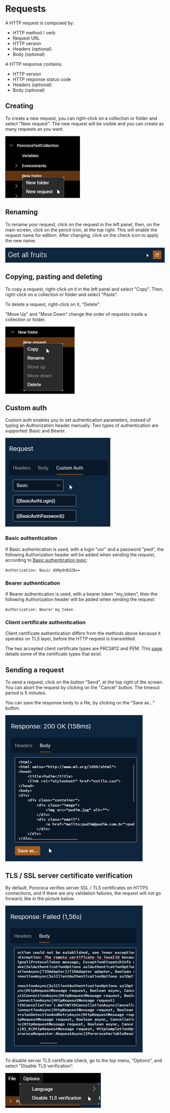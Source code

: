 # Requests

A HTTP request is composed by:
* HTTP method / verb
* Request URL
* HTTP version
* Headers (optional)
* Body (optional)
  
A HTTP response contains:
* HTTP version
* HTTP response status code
* Headers (optional)
* Body (optional)

## Creating

To create a new request, you can right-click on a collection or folder and select "New request". The new request will be visible and you can create as many requests as you want.

![NewRequest](./imgs/new_request.jpg)

## Renaming

To rename your request, click on the request in the left panel, then, on the main screen, click on the pencil icon, at the top right. This will enable the request name for edition. After changing, click on the check icon to apply the new name.

![RenameRequest](./imgs/rename_request.jpg)

## Copying, pasting and deleting

To copy a request, right-click on it in the left panel and select "Copy". Then, right-click on a collection or folder and select "Paste".

To delete a request, right-click on it, "Delete".

"Move Up" and "Move Down" change the order of requests inside a collection or folder. 

![RightClickRequest](./imgs/right_click_request.jpg)

## Custom auth

Custom auth enables you to set authentication parameters, instead of typing an Authorization header manually. Two types of authentication are supported: Basic and Bearer.

![RequestBasicAuthenticationExample](./imgs/request_basic_authentication_example.jpg)

### Basic authentication

If Basic authentication is used, with a login "usr" and a password "pwd", the following Authorization header will be added when sending the request, according to [Basic authentication logic](https://browse-tutorials.com/tools/basic-auth):

`Authorization: Basic dXNyOnB3ZA==`

### Bearer authentication

If Bearer authentication is used, with a bearer token "my_token", then the following Authorization header will be added when sending the request:

`Authorization: Bearer my_token`

### Client certificate authentication

Client certificate authentication differs from the methods above because it operates on TLS layer, before the HTTP request is transmitted.

The two accepted client certificate types are PKCS#12 and PEM. This [page](https://www.ryadel.com/en/ssl-certificates-standards-formats-extensions-cer-crt-key-pfx-pem-p7b-p7c-pfx-p12/?msclkid=ca7bc065ae0311ec98e66e2041811628) details some of the certificate types that exist.

## Sending a request

To send a request, click on the button "Send", at the top right of the screen. You can abort the request by clicking on the "Cancel" button. The timeout period is 5 minutes.

You can save the response body to a file, by clicking on the "Save as..." button.

![ResponseExample](./imgs/response_save_as_example.jpg)

## TLS / SSL server certificate verification

By default, Pororoca verifies server SSL / TLS certificates on HTTPS connections, and if there are any validation failures, the request will not go forward, like in the picture below.

![TLSCertificateValidationFailureExample](./imgs/tls_certificate_validation_failure_example.jpg)

To disable server TLS certificate check, go to the top menu, "Options", and select "Disable TLS verification".

![DisableTLSCertificateValidation](./imgs/disable_tls_certificate_check.jpg)